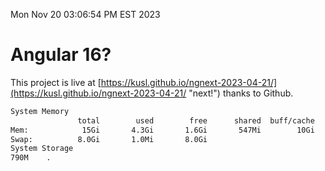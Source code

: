 Mon Nov 20 03:06:54 PM EST 2023

# Angular 16?


This project is live at [https://kusl.github.io/ngnext-2023-04-21/](https://kusl.github.io/ngnext-2023-04-21/ "next!") thanks to Github.

```bash
System Memory
               total        used        free      shared  buff/cache   available
Mem:            15Gi       4.3Gi       1.6Gi       547Mi        10Gi        10Gi
Swap:          8.0Gi       1.0Mi       8.0Gi
System Storage
790M	.
```
```bash
